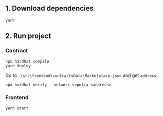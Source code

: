 ## 1. Download dependencies
```
yarn
```

## 2. Run project
### Contract
```
npx hardhat compile
yarn deploy
```
Go to `.\src\frontend\contractsData\Marketplace.json` and get `address`.
```
npx hardhat verify --network sepolia <address>
```

### Frontend
```
yarn start
```